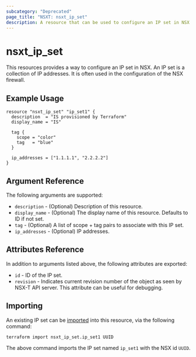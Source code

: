 ```yaml
---
subcategory: "Deprecated"
page_title: "NSXT: nsxt_ip_set"
description: A resource that can be used to configure an IP set in NSX.
---
```


# nsxt_ip_set

This resources provides a way to configure an IP set in NSX. An IP set is a collection of IP addresses. It is often used in the configuration of the NSX firewall.

## Example Usage

```hcl
resource "nsxt_ip_set" "ip_set1" {
  description  = "IS provisioned by Terraform"
  display_name = "IS"

  tag {
    scope = "color"
    tag   = "blue"
  }

  ip_addresses = ["1.1.1.1", "2.2.2.2"]
}
```

## Argument Reference

The following arguments are supported:

* `description` - (Optional) Description of this resource.
* `display_name` - (Optional) The display name of this resource. Defaults to ID if not set.
* `tag` - (Optional) A list of scope + tag pairs to associate with this IP set.
* `ip_addresses` - (Optional) IP addresses.

## Attributes Reference

In addition to arguments listed above, the following attributes are exported:

* `id` - ID of the IP set.
* `revision` - Indicates current revision number of the object as seen by NSX-T API server. This attribute can be useful for debugging.

## Importing

An existing IP set can be [imported][docs-import] into this resource, via the following command:

[docs-import]: https://developer.hashicorp.com/terraform/cli/import

```shell
terraform import nsxt_ip_set.ip_set1 UUID
```

The above command imports the IP set named `ip_set1` with the NSX id `UUID`.
